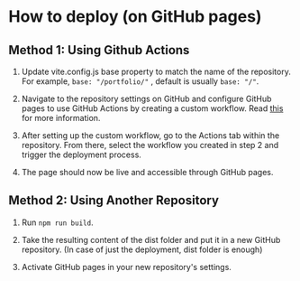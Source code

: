 # How to deploy (on GitHub pages)

## Method 1: Using Github Actions

1. Update vite.config.js base property to match the name of the repository. For example, `base: "/portfolio/"` , default is usually `base: "/"`.

2. Navigate to the repository settings on GitHub and configure GitHub pages to use GitHub Actions by creating a custom workflow. Read [this](https://vite.dev/guide/static-deploy#github-pages) for more information.

3. After setting up the custom workflow, go to the Actions tab within the repository. From there, select the workflow you created in step 2 and trigger the deployment process.

4. The page should now be live and accessible through GitHub pages.


## Method 2: Using Another Repository

1. Run `npm run build`.

2. Take the resulting content of the dist folder and put it in a new GitHub repository. (In case of just the deployment, dist folder is enough)

3. Activate GitHub pages in your new repository's settings.
